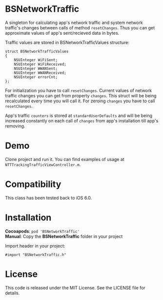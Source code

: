 BSNetworkTraffic
================

A singleton for calculating app's network traffic and system network traffic's changes between calls of method `resetChanges`. Thus you can get approximate values of app's sent/recieved data in bytes.

Traffic values are stored in BSNetworkTrafficValues structure:

```objc
struct BSNetworkTrafficValues
{
    NSUInteger WiFiSent;
    NSUInteger WiFiReceived;
    NSUInteger WWANSent;
    NSUInteger WWANReceived;
    NSUInteger errorCnt;
};
```

For initialization you have to call `resetChanges`.
Current values of network traffic changes you can get from property `changes`. This struct will be being recalculated every time you will call it. For zeroing `changes` you have to call `resetChanges`.

App's traffic `counters` is stored at `standardUserDefaults` and will be being increased constantly on each call of `changes` from app's installation till app's removing.


Demo
====

Clone project and run it. You can find examples of usage at `NTTTrackingTrafficViewController.m`.


Compatibility
=============

This class has been tested back to iOS 6.0.


Installation
============

__Cocoapods__: `pod 'BSNetworkTraffic'`<br />
__Manual__: Copy the __BSNetworkTraffic__ folder in your project<br />

Import header in your project:

    #import "BSNetworkTraffic.h"


License
=======

This code is released under the MIT License. See the LICENSE file for
details.

